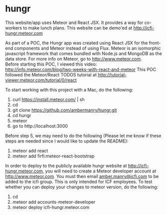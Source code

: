 # hungr
This website/app uses Meteor and React JSX.  It provides a way for co-workers to make lunch plans.  This website can be demo'ed at http://icfi-hungr.meteor.com

As part of a POC, the Hungr app was created using React JSX for the front-end components and Meteor instead of using Flux.  Meteor is an isomorphic javascript framework that comes bundled with Node.js and MongoDB as the data store.  For more info on Meteor, go to http://www.meteor.com.  
Before starting this POC, I viewed this video: http://info.meteor.com/blog/two-weeks-with-react-and-meteor
This POC followed the Meteor/React TODOS tutorial at http://tutorial-viewer.meteor.com/tutorial/0/react

To start working with this project with a Mac, do the following:

1. curl https://install.meteor.com/ | sh
2. cd <directory where you want your code to reside>
3. git clone https://github.com/ambermanry/hungr.git
4. cd hungr
5. meteor
6. go to http://localhost:3000

Before step 5, we may need to do the following (Please let me know if these steps are needed since I would like to update the README):

1.  meteor add react
2.  meteor add firfi:meteor-react-bootstrap

In order to deploy to the publicly available hungr website at http://icfi-hungr.meteor.com, you will need to create a Meteor developer account at http://www.meteor.com.  You must then email amber.manry@icfi.com to be added to the icfi group.  This is only intended for ICF employees.  To test whether you can deploy your changes to meteor version, do the following:

1. cd <hungr dir>
2. meteor add accounts-meteor-developer
3. meteor deploy icfi-hungr.meteor.com



